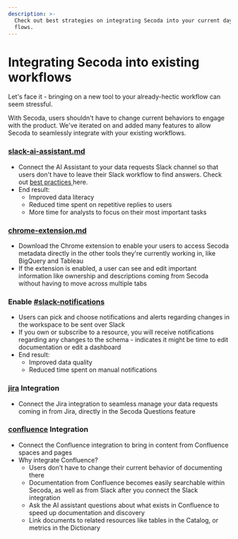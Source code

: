 ```yaml
---
description: >-
  Check out best strategies on integrating Secoda into your current day-to-day
  flows.
---
```


# Integrating Secoda into existing workflows

Let's face it - bringing on a new tool to your already-hectic workflow can seem stressful.

With Secoda, users shouldn't have to change current behaviors to engage with the product. We've iterated on and added many features to allow Secoda to seamlessly integrate with your existing workflows.

### [slack-ai-assistant.md](../../integrations/productivity-tools/slack-connection/slack-ai-assistant.md "mention")

* Connect the AI Assistant to your data requests Slack channel so that users don't have to leave their Slack workflow to find answers. Check out [best practices ](slack-integration-best-practices.md)here.
* End result:
  * Improved data literacy
  * Reduced time spent on repetitive replies to users
  * More time for analysts to focus on their most important tasks

### [chrome-extension.md](../../features/chrome-extension.md "mention")

* Download the Chrome extension to enable your users to access Secoda metadata directly in the other tools they're currently working in, like BigQuery and Tableau
* If the extension is enabled, a user can see and edit important information like ownership and descriptions coming from Secoda without having to move across multiple tabs

### Enable [#slack-notifications](../../features/notifications.md#slack-notifications "mention")

* Users can pick and choose notifications and alerts regarding changes in the workspace to be sent over Slack&#x20;
* If you own or subscribe to a resource, you will receive notifications regarding any changes to the schema - indicates it might be time to edit documentation or edit a dashboard
* End result:
  * Improved data quality
  * Reduced time spent on manual notifications

### [jira](../../integrations/productivity-tools/jira/ "mention") Integration

* Connect the Jira integration to seamless manage your data requests coming in from Jira, directly in the Secoda Questions feature

### [confluence](../../integrations/productivity-tools/confluence/ "mention") Integration

* Connect the Confluence integration to bring in content from Confluence spaces and pages&#x20;
* Why integrate Confluence?
  * Users don't have to change their current behavior of documenting there
  * Documentation from Confluence becomes easily searchable within Secoda, as well as from Slack after you connect the Slack integration
  * Ask the AI assistant questions about what exists in Confluence to speed up documentation and discovery
  * Link documents to related resources like tables in the Catalog, or metrics in the Dictionary
